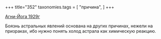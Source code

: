 +++
title="352"
taxonomies.tags = [
 "причина",
]
+++

[Агни-Йога 1929г](/agni/1929)

Боязнь астральных явлений основана на других причинах, нежели на призраках, ибо нужно понять холод астрала как химическую реакцию.